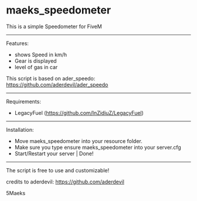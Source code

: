 # maeks_speedometer

This is a simple Speedometer for FiveM

-----------------------------------------------------

Features:

- shows Speed in km/h
- Gear is displayed
- level of gas in car

This script is based on ader_speedo: https://github.com/aderdevil/ader_speedo

-----------------------------------------------------

Requirements:

- LegacyFuel (https://github.com/InZidiuZ/LegacyFuel)

-----------------------------------------------------

Installation:

- Move maeks_speedometer into your resource folder.
- Make sure you type ensure maeks_speedometer into your server.cfg
- Start/Restart your server | Done!

-----------------------------------------------------

The script is free to use and customizable!

credits to aderdevil: https://github.com/aderdevil

5Maeks


